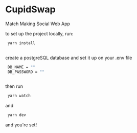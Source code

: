 # CupidSwap

Match Making Social Web App

to set up the project locally, run:

``` bash 
 yarn install
 
```
create a postgreSQL database and set it up on your .env file 
 
```bash 
 DB_NAME = ""
 DB_PASSWORD = ""
  
```

then run 

```bash
 yarn watch

```

and 

```bash
 yarn dev

```

and you're set!
